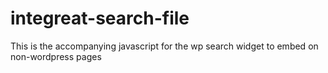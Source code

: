 # integreat-search-file
This is the accompanying javascript for the wp search widget to embed on non-wordpress pages

